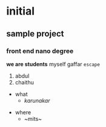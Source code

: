 # initial
## sample project
### front end nano degree
**we are students** 
myself gaffar
`escape`
1. abdul
2. chaithu
  - what
    + _karunakar_
  + where
    - ~mits~
